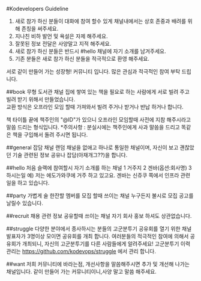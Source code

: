 #Kodevelopers Guideline
1. 새로 참가 하신 분들이 대화에 참여 할수 있게 채널내에서는 상호 존중과 배려를 위해 존칭을 써주세요. 
2. 지나친 비하 발언 및 욕설은 자제 해주세요.
3. 잘못된 정보 전달은 사양말고 지적 해주세요.
4. 새로 참가 하신 분들은 반드시 #hello 채널에 자기 소개를 남겨주세요.
5. 기존 분들은 새로 참가 하신 분들을 적극적으로 환영 해주세요.

서로 같이 만들어 가는 성장형! 커뮤니티 입니다. 많은 관심과 적극적인 참여 부탁 드립니다. 

##book
무형 도서관 채널
집에 쌓여 있는 책을 필요로 하는 사람에게 서로 빌려 주고 빌려 받기 위해서 만들었습니다.</br>
교환 방식은 오프라인 모임 할때 가져와서 빌려 주거나 받거나 반납 하거나 합니다.</br>

책 타이틀 끝에 책주인의 "@ID"가 있으니 오프라인 모임할때 사전에 지참 해주시라고 말씀 드리는 형식입니다.
*주의사항 : 분실시에는 책주인에게 사과 말씀을 드리고 똑같은 책을 구입해서 돌려 주시면 됩니다. 

##general
잡담 채널
랜덤 채널을 없애고 하나로 통일한 채널이며, 자신이 보고 괜찮았던 기술 관련된 정보 공유나 잡담(아재개그??)을 합니다.

##hello
처음 슬랙에 참여할시 자기 소개를 하는 채널
1 거주지
2 겐바(옵션:회사명)
3 하시는일
예) 저는 에도가와쿠에 거주 하고 있고요. 겐바는 신쥬쿠 쪽에서 인프라 관련 일을 하고 있습니다.

##party
가볍게 술 한잔할 멤버를 모집 할때 쓰이는 채널 
누구든지 불시로 모집 공고를 날릴수 있습니다.

##recruit
채용 관련 정보 공유할때 쓰이는 채널
자기 회사 홍보 하셔도 상관없습니다.

##struggle
다양한 분야에서 종사하시는 분들의 고군분투기 공유회를 열기 위한 채널
발표자가 3명이상 모이면 공유회를 개최 합니다.
여러분들의 적극적인 참여에 의해서 공유회가 개최되니, 자신의 고군분투기를 다른 사람들에게 알려주세요!
고군분투기 이력 관리는 https://github.com/kodevops/struggle  에서 관리 합니다.

##want
저희 커뮤니티에 바라는점, 개선사항을 말씀해주시면 추가 및 개선해 나가는 채널입니다.
같이 만들어 가는 커뮤니티이니,사양 말고 말씀 해주세요.
